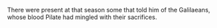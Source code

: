 There were present at that season some that told him of the Galilaeans, whose blood Pilate had mingled with their sacrifices.
